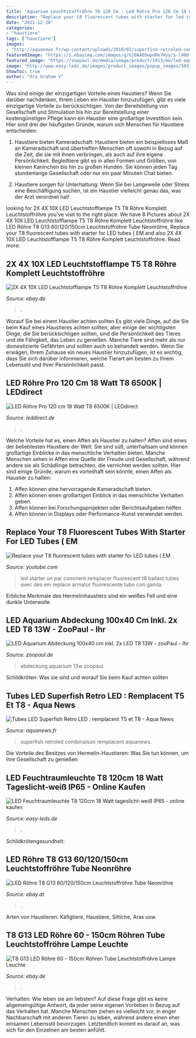 ```yaml
---
title: "Aquarium Leuchtstoffröhre T8 120 Cm : Led Röhre Pro 120 Cm 18 Watt T8 6500k"
description: "Replace your t8 fluorescent tubes with starter for led tubes ( em"
date: "2021-12-28"
categories:
- "haustiere"
tags: ["haustiere"]
images:
- "http://aquanews.fr/wp-content/uploads/2018/02/superfish-retroled-combinaison-768x577.jpg"
featuredImage: "https://i.ebayimg.com/images/g/Gj0AAOSwpnRe7Hyy/s-l400.jpg"
featured_image: "https://zoopaul.de/media/image/product/1913/md/led-aquarium-abdeckung-100x40-cm-inkl-2x-led-t8-13w~2.jpg"
image: "http://www.easy-leds.de/images/product_images/popup_images/583_0.jpg"
ShowToc: true
author: "Ora Graham V"
---
```



Was sind einige der einzigartigen Vorteile eines Haustiers?
Wenn Sie darüber nachdenken, Ihrem Leben ein Haustier hinzuzufügen, gibt es viele einzigartige Vorteile zu berücksichtigen. Von der Bereitstellung von Gesellschaft und Stimulation bis hin zur Bereitstellung einer kostengünstigen Pflege kann ein Haustier eine großartige Investition sein. Hier sind drei der häufigsten Gründe, warum sich Menschen für Haustiere entscheiden:
1. Haustiere bieten Kameradschaft: Haustiere bieten ein beispielloses Maß an Kameradschaft und übertreffen Menschen oft sowohl in Bezug auf die Zeit, die sie mit ihnen verbringen, als auch auf ihre eigene Persönlichkeit. Begleittiere gibt es in allen Formen und Größen, von kleinen Kaninchen bis hin zu großen Hunden. Sie können jeden Tag stundenlange Gesellschaft oder nur ein paar Minuten Chat bieten.

2. Haustiere sorgen für Unterhaltung: Wenn Sie bei Langeweile oder Stress eine Beschäftigung suchen, ist ein Haustier vielleicht genau das, was der Arzt verordnet hat!

	

		
looking for 2X 4X 10X LED Leuchtstofflampe T5 T8 Röhre Komplett Leuchtstoffröhre you've visit to the right place. We have 8 Pictures about 2X 4X 10X LED Leuchtstofflampe T5 T8 Röhre Komplett Leuchtstoffröhre like LED Röhre T8 G13 60/120/150cm Leuchtstoffröhre Tube Neonröhre, Replace your T8 fluorescent tubes with starter for LED tubes ( EM and also 2X 4X 10X LED Leuchtstofflampe T5 T8 Röhre Komplett Leuchtstoffröhre. Read more:
		
    
## 2X 4X 10X LED Leuchtstofflampe T5 T8 Röhre Komplett Leuchtstoffröhre

<img loading=lazy src="https://i.ebayimg.com/images/g/Gj0AAOSwpnRe7Hyy/s-l400.jpg" onerror="this.onerror=null;this.src='https://tse3.mm.bing.net/th?id=OIP.YtZ92d4opqC5fg6GSDbgxAAAAA&amp;pid=15.1';" alt="2X 4X 10X LED Leuchtstofflampe T5 T8 Röhre Komplett Leuchtstoffröhre">

_Source: ebay.de_

>. 

	

Worauf Sie bei einem Haustier achten sollten
Es gibt viele Dinge, auf die Sie beim Kauf eines Haustieres achten sollten, aber einige der wichtigsten Dinge, die Sie berücksichtigen sollten, sind die Persönlichkeit des Tieres und die Fähigkeit, das Leben zu genießen. Manche Tiere sind mehr als nur domestizierte Gefährten und sollten auch so behandelt werden. Wenn Sie erwägen, Ihrem Zuhause ein neues Haustier hinzuzufügen, ist es wichtig, dass Sie sich darüber informieren, welche Tierart am besten zu Ihrem Lebensstil und Ihrer Persönlichkeit passt.

    
## LED Röhre Pro 120 Cm 18 Watt T8 6500K | LEDdirect

<img loading=lazy src="https://www.leddirect.nl/media/tmp/catalog/product/1/0/1015_tl_de_1.jpg" onerror="this.onerror=null;this.src='https://tse4.mm.bing.net/th?id=OIP.RS4WAijg8UZbf9Pb3V5LMAHaDS&amp;pid=15.1';" alt="LED Röhre Pro 120 cm 18 Watt T8 6500K | LEDdirect">

_Source: leddirect.de_

>. 

	

Welche Vorteile hat es, einen Affen als Haustier zu halten?
Affen sind eines der beliebtesten Haustiere der Welt. Sie sind süß, unterhaltsam und können großartige Einblicke in das menschliche Verhalten bieten. Manche Menschen sehen in Affen eine Quelle der Freude und Gesellschaft, während andere sie als Schädlinge betrachten, die vernichtet werden sollten. Hier sind einige Gründe, warum es vorteilhaft sein könnte, einen Affen als Haustier zu halten:
1) Affen können eine hervorragende Kameradschaft bieten.
2) Affen können einen großartigen Einblick in das menschliche Verhalten geben.
3) Affen können bei Forschungsprojekten oder Berichtsaufgaben helfen.
4) Affen können in Displays oder Performance-Kunst verwendet werden.

    
## Replace Your T8 Fluorescent Tubes With Starter For LED Tubes ( EM

<img loading=lazy src="https://i.ytimg.com/vi/v2fK8QHtg88/maxresdefault.jpg" onerror="this.onerror=null;this.src='https://tse1.mm.bing.net/th?id=OIP.W9OHUeCek966_zCLYSo5SwHaEK&amp;pid=15.1';" alt="Replace your T8 fluorescent tubes with starter for LED tubes ( EM">

_Source: youtube.com_

>led starter un par comment remplacer fluorescent t8 ballast tubes avec des em replace armatur fluorescente tubo con gamla. 

	

Erbliche Merkmale des Hermelinhaustiers sind ein weißes Fell und eine dunkle Unterwolle.

    
## LED Aquarium Abdeckung 100x40 Cm Inkl. 2x LED T8 13W - ZooPaul - Ihr

<img loading=lazy src="https://zoopaul.de/media/image/product/1913/md/led-aquarium-abdeckung-100x40-cm-inkl-2x-led-t8-13w~2.jpg" onerror="this.onerror=null;this.src='https://tse4.mm.bing.net/th?id=OIP.lWBo9tGAXW1Io4PNjJnPXAHaEn&amp;pid=15.1';" alt="LED Aquarium Abdeckung 100x40 cm inkl. 2x LED T8 13W - zooPaul - Ihr">

_Source: zoopaul.de_

>abdeckung aquarium 13w zoopaul. 

	

Schildkröten: Was sie sind und worauf Sie beim Kauf achten sollten

    
## Tubes LED Superfish Retro LED : Remplacent T5 Et T8 - Aqua News

<img loading=lazy src="http://aquanews.fr/wp-content/uploads/2018/02/superfish-retroled-combinaison-768x577.jpg" onerror="this.onerror=null;this.src='https://tse2.mm.bing.net/th?id=OIP.gr34oocipRBvdoO9A047LQHaFk&amp;pid=15.1';" alt="Tubes LED Superfish Retro LED : remplacent T5 et T8 - Aqua News">

_Source: aquanews.fr_

>superfish retroled combinaison remplacent aquanews. 

	

Die Vorteile des Besitzes von Hermelin-Haustieren: Was Sie tun können, um ihre Gesellschaft zu genießen

    
## LED Feuchtraumleuchte T8 120cm 18 Watt Tageslicht-weiß IP65 - Online Kaufen

<img loading=lazy src="http://www.easy-leds.de/images/product_images/popup_images/583_0.jpg" onerror="this.onerror=null;this.src='https://tse2.mm.bing.net/th?id=OIP.NbEcuDKSs0YZVg9dpZMtLQHaHa&amp;pid=15.1';" alt="LED Feuchtraumleuchte T8 120cm 18 Watt tageslicht-weiß IP65 - online kaufen">

_Source: easy-leds.de_

>. 

	

Schildkrötengesundheit:

    
## LED Röhre T8 G13 60/120/150cm Leuchtstoffröhre Tube Neonröhre

<img loading=lazy src="https://i.ebayimg.com/images/g/U~AAAOSw5ZRdNKxP/s-l400.jpg" onerror="this.onerror=null;this.src='https://tse4.mm.bing.net/th?id=OIP.1fMLe4E4kfFDj0FHpIWhqgAAAA&amp;pid=15.1';" alt="LED Röhre T8 G13 60/120/150cm Leuchtstoffröhre Tube Neonröhre">

_Source: ebay.at_

>. 

	

Arten von Haustieren: Käfigtiere, Haustiere, Sittiche, Aras usw.

    
## T8 G13 LED Röhre 60 - 150cm Röhren Tube Leuchtstoffröhre Lampe Leuchte

<img loading=lazy src="https://media.ecd-parts.de/Artikelbilder/Original/LED-057-064_Tec_3.jpg" onerror="this.onerror=null;this.src='https://tse4.mm.bing.net/th?id=OIP.P50F_PlCjExMbpJiJiwM4wHaHa&amp;pid=15.1';" alt="T8 G13 LED Röhre 60 - 150cm Röhren Tube Leuchtstoffröhre Lampe Leuchte">

_Source: ebay.de_

>. 

	

Verhalten: Wie leben sie am liebsten?
Auf diese Frage gibt es keine allgemeingültige Antwort, da jeder seine eigenen Vorlieben in Bezug auf das Verhalten hat. Manche Menschen ziehen es vielleicht vor, in enger Nachbarschaft mit anderen Tieren zu leben, während andere einen eher einsamen Lebensstil bevorzugen. Letztendlich kommt es darauf an, was sich für den Einzelnen am besten anfühlt.

